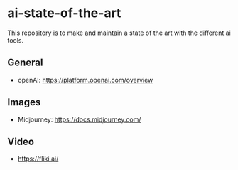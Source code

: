 # ai-state-of-the-art
This repository is to make and maintain a state of the art with the different ai tools.

## General
- openAI: https://platform.openai.com/overview

## Images
- Midjourney: https://docs.midjourney.com/

## Video
- https://fliki.ai/
